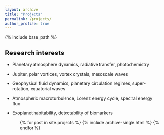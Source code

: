 ```yaml
---
layout: archive
title: "Projects"
permalink: /projects/
author_profile: true
---
```


{% include base_path %}

Research interests
------
* Planetary atmosphere dynamics, radiative transfer, photochemistry

* Jupiter, polar vortices, vortex crystals, mesoscale waves

* Geophysical fluid dynamics, planetary circulation regimes, super-rotation, equatorial waves

* Atmospheric macroturbulence, Lorenz energy cycle, spectral energy flux

* Exoplanet habitability, detectability of biomarkers

  <ul>{% for post in site.projects %}
    {% include archive-single.html %}
  {% endfor %}</ul>

